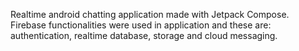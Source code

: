Realtime android chatting application made with Jetpack Compose. Firebase functionalities were used in application and these are: authentication, realtime database, storage and cloud messaging.